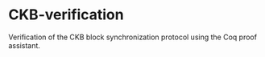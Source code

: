 # CKB-verification
Verification of the CKB block synchronization protocol using the Coq proof assistant.
